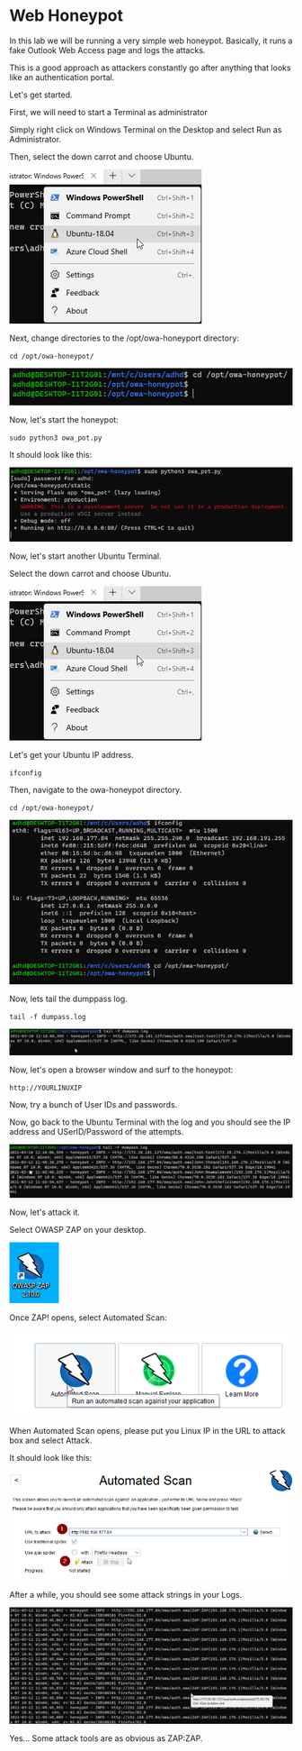  

# Web Honeypot 

  

In this lab we will be running a very simple web honeypot.  Basically, it runs a fake Outlook Web Access page and logs the attacks.  

  

This is a good approach as attackers constantly go after anything that looks like an authentication portal. 

  

Let's get started. 

  

First, we will need to start a Terminal as administrator 

  

Simply right click on Windows Terminal on the Desktop and select Run as Administrator. 

  

Then, select the down carrot and choose Ubuntu. 

  

![](attachment/Clipboard_2021-03-12-11-39-25.png) 

  

Next, change directories to the /opt/owa-honeyport directory: 

  

`cd /opt/owa-honeypot/` 

  

![](attachment/Clipboard_2021-03-12-11-40-15.png) 

  

Now, let's start the honeypot: 

  

`sudo python3 owa_pot.py` 

  

It should look like this: 

  

![](attachment/Clipboard_2021-03-12-11-41-30.png) 

  

Now, let's start another Ubuntu Terminal. 

  

Select the down carrot and choose Ubuntu. 

  

![](attachment/Clipboard_2021-03-12-11-39-25.png) 

  

Let's get your Ubuntu IP address. 

  

`ifconfig` 

  

Then, navigate to the owa-honeypot directory. 

  

`cd /opt/owa-honeypot/` 

  

![](attachment/Clipboard_2021-03-12-11-43-26.png) 

  

Now, lets tail the dumppass log. 

  

`tail -f dumpass.log` 

  

![](attachment/Clipboard_2021-03-12-11-44-21.png) 

  

Now, let's open a browser window and surf to the honeypot: 

  

`http://YOURLINUXIP` 

  

Now, try a bunch of User IDs and passwords. 

  

Now, go back to the Ubuntu Terminal with the log and you should see the IP address and USerID/Password of the attempts. 

  

![](attachment/Clipboard_2021-03-12-11-47-09.png) 

  

Now, let's attack it. 

  

Select OWASP ZAP on your desktop. 

  

![](attachment/Clipboard_2021-03-12-11-47-43.png) 

  

Once ZAP! opens, select Automated Scan: 

  

![](attachment/Clipboard_2021-03-12-11-48-15.png) 

  

When Automated Scan opens, please put you Linux IP in the URL to attack box and select Attack. 

  

It should look like this: 

  

![](attachment/Clipboard_2021-03-12-11-49-31.png) 

  

After a while, you should see some attack strings in your Logs. 

  

![](attachment/Clipboard_2021-03-12-11-50-54.png) 

  

Yes...  Some attack tools are as obvious as ZAP:ZAP. 

  

  

  

  

  

  

  

  

  

  

  

  

 

 
